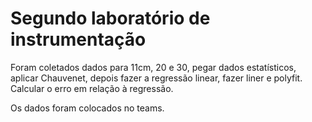 # Segundo laboratório de instrumentação
Foram coletados dados para 11cm, 20 e 30, pegar dados estatísticos, aplicar Chauvenet, depois fazer a regressão linear, fazer liner e polyfit. Calcular o erro em relação à regressão.

Os dados foram colocados no teams.
